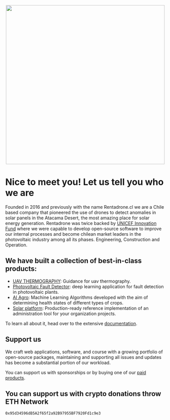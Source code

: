 <p align="center" dir="auto">
  <a href="https://simplemap.io" rel="nofollow"><img src="https://user-images.githubusercontent.com/1696665/222504918-2c16d594-be82-4914-8a19-e8af5dfb4b26.png" width="500" style="max-width: 100%;"></a>
</p>

# Nice to meet you! Let us tell you who we are

Founded in 2016 and previously with the name Rentadrone.cl we are a Chile based company that pioneered the use of drones to detect anomalies in solar panels in the Atacama Desert, the most amazing place for solar energy generation. Rentadrone was twice backed by [UNICEF Innovation Fund](https://www.unicefinnovationfund.org/broadcast/updates/uncief-innovation-fund-graduate-rentadrone) where we were capable to develop open-source software to improve our internal processes and become chilean market leaders in the photovoltaic industry among all its phases. Engineering, Construction and Operation.

## We have built a collection of best-in-class products:

- [UAV THERMOGRAPHY](https://github.com/RentadroneCL/Guidance-of-UAV-Thermography): Guidance for uav thermography.
- [Photovoltaic Fault Detector](https://github.com/RentadroneCL/Photovoltaic_Fault_Detector): deep learning application for fault detection in photovoltaic plants.
- [AI Agro](https://github.com/RentadroneCL/AI-Agro): Machine Learning Algorithms developed with the aim of determining health states of different types of crops.
- [Solar platform](https://github.com/RentadroneCL/AI-Solar-Platform): Production-ready reference implementation of an administration tool for your organization projects.

To learn all about it, head over to the extensive [documentation](https://rentadronecl.github.io).

## Support us

We craft web applications, software, and course with a growing portfolio of open-source packages, maintaining and supporting all issues and updates has become a substantial portion of our workload.

You can support us with sponsorships or by buying one of our [paid products](https://simplemap.io).

## You can support us with crypto donations throw ETH Network

```"
0x95d34596dB5A2f65f2a92B97955BF7920Fd1c9e3
```
